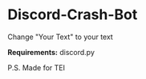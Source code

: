 # Discord-Crash-Bot
Change "Your Text" to your text

**Requirements:**
discord.py

P.S. Made for TEI
